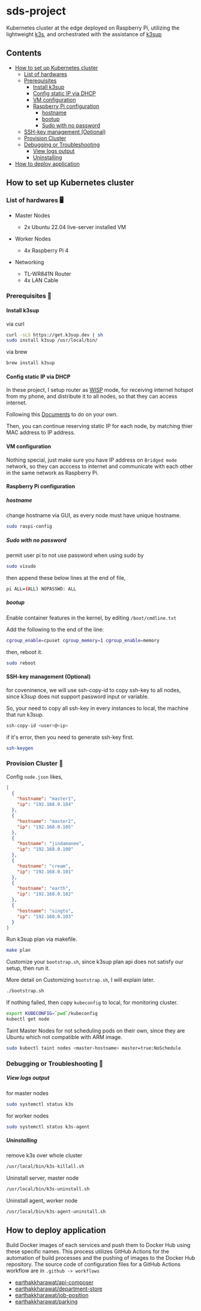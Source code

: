 # sds-project

Kubernetes cluster at the edge deployed on Raspberry Pi, utilizing the lightweight [k3s](https://k3s.io/), and orchestrated with the assistance of [k3sup](https://github.com/alexellis/k3sup)

## Contents

- [How to set up Kubernetes cluster](#how-to-set-up-kubernetes-cluster-)
  - [List of hardwares](#list-of-hardwares-)
  - [Prerequisites](#prerequisites-)
    - [Install k3sup](#install-k3sup)
    - [Config static IP via DHCP](#config-static-ip-via-dhcp)
    - [VM configuration](#vm-configuration)
    - [Raspberry Pi configuration](#raspberry-pi-configuration)
      - [hostname](#hostname)
      - [bootup](#bootup)
      - [Sudo with no password](#sudo-with-no-password)
  - [SSH-key management (Optional)](#ssh-key-management-optional)
  - [Provision Cluster](#provision-cluster-)
  - [Debugging or Troubleshooting](#debugging-or-troubleshooting-)
    - [View logs output](#view-logs-output)
    - [Uninstalling](#uninstalling)
- [How to deploy application](#how-to-deploy-application)

## How to set up Kubernetes cluster

### List of hardwares 🖥️

- Master Nodes

  - 2x Ubuntu 22.04 live-server installed VM

- Worker Nodes

  - 4x Raspberry Pi 4

- Networking

  - TL-WR841N Router
  - 4x LAN Cable

### Prerequisites 📝

#### Install k3sup

via curl

```bash
curl -sLS https://get.k3sup.dev | sh
sudo install k3sup /usr/local/bin/
```

via brew

```bash
brew install k3sup
```

#### Config static IP via DHCP

In these project, I setup router as [WISP](https://en.wikipedia.org/wiki/Wireless_distribution_system) mode, for receiving internet hotspot from my phone, and distribute it to all nodes, so that they can access internet.

Following this [Documents](https://www.tp-link.com/us/user-guides/tl-wr841n_v14/chapter-5-configure-the-router-in-wisp-mode) to do on your own.

Then, you can continue reserving static IP for each node, by matching thier MAC address to IP address.

#### VM configuration

Nothing special, just make sure you have IP address on `Bridged mode` network, so they can acccess to internet and communicate with each other in the same network as Raspberry Pi.

#### Raspberry Pi configuration

##### hostname

change hostname via GUI, as every node must have unique hostname.

```bash
sudo raspi-config
```

##### Sudo with no password

permit user pi to not use password when using sudo by

```bash
sudo visudo
```

then append these below lines at the end of file,

```bash
pi ALL=(ALL) NOPASSWD: ALL
```

##### bootup

Enable container features in the kernel, by editing `/boot/cmdline.txt`

Add the following to the end of the line:

```bash
cgroup_enable=cpuset cgroup_memory=1 cgroup_enable=memory
```

then, reboot it.

```bash
sudo reboot
```

#### SSH-key management (Optional)

for coveninence, we will use ssh-copy-id to copy ssh-key to all nodes, since k3sup does not support password input or variable.

So, your need to copy all ssh-key in every instances to local, the machine that run k3sup.

```bash
ssh-copy-id <user>@<ip>
```

if it's error, then you need to generate ssh-key first.

```bash
ssh-keygen
```

### Provision Cluster 🚀

Config `node.json` likes,

```json
[
  {
    "hostname": "master1",
    "ip": "192.168.0.104"
  },
  {
    "hostname": "master2",
    "ip": "192.168.0.105"
  },
  {
    "hostname": "jindamanee",
    "ip": "192.168.0.100"
  },
  {
    "hostname": "cream",
    "ip": "192.168.0.101"
  },
  {
    "hostname": "earth",
    "ip": "192.168.0.102"
  },
  {
    "hostname": "singto",
    "ip": "192.168.0.103"
  }
]
```

Run k3sup plan via makefile.

```bash
make plan
```

Customize your `bootstrap.sh`, since k3sup plan api does not satisfy our setup, then run it.

More detail on Customizing `bootstrap.sh`, I will explain later.

```bash
./bootstrap.sh
```

If nothing failed, then copy `kubeconfig` to local, for monitoring cluster.

```bash
export KUBECONFIG=`pwd`/kubeconfig
kubectl get node
```

Taint Master Nodes for not scheduling pods on their own, since they are Ubuntu which not compatible with ARM image.

```bash
sudo kubectl taint nodes <master-hostname> master=true:NoSchedule
```

### Debugging or Troubleshooting 🔧

##### View logs output

for master nodes

```bash
sudo systemctl status k3s
```

for worker nodes

```bash
sudo systemctl status k3s-agent
```

##### Uninstalling

remove k3s over whole cluster

```bash
/usr/local/bin/k3s-killall.sh
```

Uninstall server, master node

```bash
/usr/local/bin/k3s-uninstall.sh
```

Uninstall agent, worker node

```bash
/usr/local/bin/k3s-agent-uninstall.sh
```

## How to deploy application
Build Docker images of each services and push them to Docker Hub using these specific names. This process utilizes GitHub Actions for the automation of build processes and the pushing of images to the Docker Hub repository. The source code of configuration files for a GitHub Actions workflow are in `.github -> workflows`
- [earthakkharawat/api-composer](https://hub.docker.com/repository/docker/earthakkharawat/api-composer/general)
- [earthakkharawat/department-store](https://hub.docker.com/repository/docker/earthakkharawat/department-store/general)
- [earthakkharawat/job-position](https://hub.docker.com/repository/docker/earthakkharawat/job-position/general)
- [earthakkharawat/parking](https://hub.docker.com/repository/docker/earthakkharawat/parking/general)
